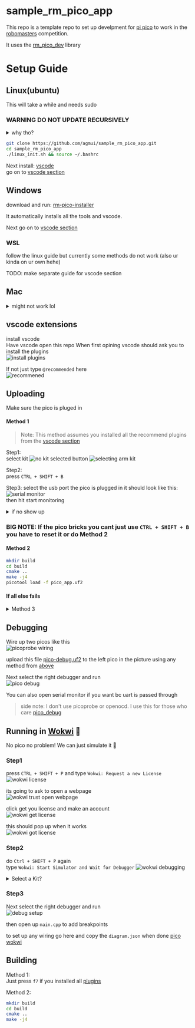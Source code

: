 # sample_rm_pico_app

This repo is a template repo to set up develpment for [pi pico](https://www.raspberrypi.com/documentation/microcontrollers/raspberry-pi-pico.html) to work in the [robomasters](https://www.robomaster.com/en-US) competition.

It uses the [rm_pico_dev](https://github.com/agmui/rm_pico_dev) library

# Setup Guide

## Linux(ubuntu)

This will take a while and needs sudo

### WARNING DO NOT UPDATE RECURSIVELY

<details>
<summary>why tho?</summary>
There are some submodules that may go on for a while (like tinyusb) and I highly
recommend you don't need to get them.
If you want to see what submodules I update just look in `linux_init.sh`

</details>

```bash
git clone https://github.com/agmui/sample_rm_pico_app.git
cd sample_rm_pico_app
./linux_init.sh && source ~/.bashrc
```

Next install: [vscode](https://code.visualstudio.com/Download)  
go on to [vscode section](#vscode-extensions)

## Windows

download and run: [rm-pico-installer](https://github.com/agmui/rm-pico-setup-windows/releases/download/v1.0.0-alpha/pico-setup-windows-x64-standalone.exe)

It automatically installs all the tools and vscode.

Next go on to [vscode section](#vscode-extensions)

### WSL

follow the linux guide but currently some methods do not work (also ur kinda on ur own hehe)

TODO: make separate guide for vscode section

## Mac

<details>
<summary>might not work lol</summary>

`brew install libusb pkg-config`

Next install: [vscode](https://code.visualstudio.com/Download)  
go on to [vscode section](#vscode-extensions)
</details>

## vscode extensions

install vscode  
Have vscode open this repo
When first opining vscode should ask you to install the plugins  
![install plugins](pics/install_plugins.png)

If not just type `@recommended` here  
![recommened](pics/recommended.png)

## Uploading

Make sure the pico is pluged in

#### Method 1

> Note: This method assumes you installed all the recommend plugins from the [vscode section](#vscode-extensions)  

Step1:  
select kit
![no kit selected button](pics/noKitBtn.png)
![selecting arm kit](pics/armKit.png)

Step2:  
press `CTRL + SHIFT + B`  

Step3:
select the usb port the pico is plugged in it should look like this:  
![serial monitor](pics/serial_monitor.png)  
then hit start monitoring

<details>
<summary>if no show up</summary>
is the pico plugged in  
if not re press `CTRL + SHIFT + B`
</details>

### BIG NOTE: If the pico bricks you cant just use `CTRL + SHIFT + B` you have to reset it or do Method 2

#### Method 2

```bash
mkdir build
cd build
cmake ..
make -j4
picotool load -f pico_app.uf2
```

#### If all else fails

<details>
<summary>Method 3</summary>

```bash
mkdir build
cd build
cmake ..
make -j4
```

unplug the pico  
Hold the bootsel button on the pico  
![bootsel](pics/bootsel.png)  
while still holding the button plug the pico back in

A usb stick should pop up in your file explorer  
TODO: add pic

drag and drop the `pico_app.u2f` file in the build folder
![copying over uf2 file](pics/copy_uf2_over.png)

</details>

## Debugging

Wire up two picos like this  
![picoprobe wiring](pic/../pics/picoprobe_wiring.png)

upload this file
[pico-debug.uf2](https://github.com/essele/pico_debug/releases/tag/v0.3)
to the left pico in the picture using any method from [above](#uploading)

Next select the right debugger and run  
![pico debug](pics/pico_debug.png)

You can also open serial monitor if you want bc uart is passed through

> side note: I don't use picoprobe or openocd. I use this for those who care
[pico_debug](https://github.com/essele/pico_debug/tree/v0.3)

## Running in [Wokwi](https://wokwi.com/) 👀

No pico no problem! We can just simulate it 🤯

### Step1

press `CTRL + SHIFT + P` and type `Wokwi: Request a new License`
![wokwi license](pics/wokwi_license.png)

its going to ask to open a webpage  
![wokwi trust open webpage](pics/wokwi_license_open.png)

click get you license and make an account  
![wokwi get license](pics/wokwi_get_license.png)

this should pop up when it works  
![wokwi got license](pics/license_worked.png)

### Step2

do `Ctrl + SHIFT + P` again  
type `Wokwi: Start Simulator and Wait for Debugger`
![wokwi debugging](pics/wokwi_debug_prompt.png)  

<details>
<summary>Select a Kit?</summary>

if it asks to select kit  
choose arm as kit  
![selecting kit for wokwi debug](pics/wokwi_select_kit.png)

</details>  

### Step3

Next select the right debugger and run  
![debug setup](pics/wokwi_debug_setup.png)

then open up `main.cpp` to add breakpoints

to set up any wiring go here and copy the `diagram.json` when done [pico wokwi](https://wokwi.com/projects/new/pi-pico)

## Building

Method 1:  
Just press `f7` if you installed all [plugins](#vscode-extensions)

Method 2:

```bash
mkdir build
cd build
cmake ..
make -j4
```
